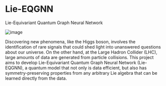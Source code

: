 # Lie-EQGNN
Lie-Equivariant Quantum Graph Neural Network

![image](https://github.com/jogisuda/ML4SCI-2024/assets/22627105/e0430b68-4ff6-44d5-b388-79070fcb5172)

Discovering new phenomena, like the Higgs boson, involves the identification of rare signals that could shed light into unanswered questions about our universe. On the other hand, at the Large Hadron Collider (LHC), large amounts of data are generated from particle collisions. This project aims to develop Lie-Equivariant Quantum Graph Neural Network (Lie-EQGNN), a quantum model that not only is data efficient, but also has symmetry-preserving properties from any arbitrary Lie algebra that can be learned directly from the data.
